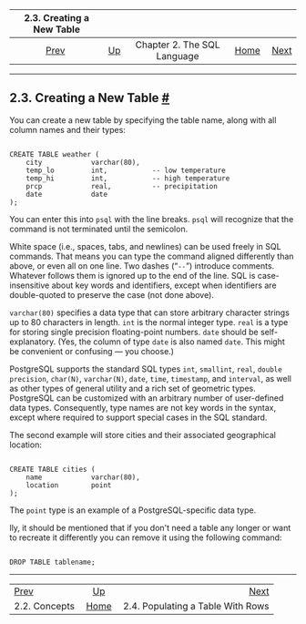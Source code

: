 

|            2.3. Creating a New Table            |                                                       |                             |                                                       |                                                                     |
| :---------------------------------------------: | :---------------------------------------------------- | :-------------------------: | ----------------------------------------------------: | ------------------------------------------------------------------: |
| [Prev](tutorial-concepts.html "2.2. Concepts")  | [Up](tutorial-sql.html "Chapter 2. The SQL Language") | Chapter 2. The SQL Language | [Home](index.html "PostgreSQL 17devel Documentation") |  [Next](tutorial-populate.html "2.4. Populating a Table With Rows") |

***

## 2.3. Creating a New Table [#](#TUTORIAL-TABLE)

You can create a new table by specifying the table name, along with all column names and their types:

```

CREATE TABLE weather (
    city            varchar(80),
    temp_lo         int,           -- low temperature
    temp_hi         int,           -- high temperature
    prcp            real,          -- precipitation
    date            date
);
```

You can enter this into `psql` with the line breaks. `psql` will recognize that the command is not terminated until the semicolon.

White space (i.e., spaces, tabs, and newlines) can be used freely in SQL commands. That means you can type the command aligned differently than above, or even all on one line. Two dashes (“`--`”) introduce comments. Whatever follows them is ignored up to the end of the line. SQL is case-insensitive about key words and identifiers, except when identifiers are double-quoted to preserve the case (not done above).

`varchar(80)` specifies a data type that can store arbitrary character strings up to 80 characters in length. `int` is the normal integer type. `real` is a type for storing single precision floating-point numbers. `date` should be self-explanatory. (Yes, the column of type `date` is also named `date`. This might be convenient or confusing — you choose.)

PostgreSQL supports the standard SQL types `int`, `smallint`, `real`, `double precision`, `char(N)`, `varchar(N)`, `date`, `time`, `timestamp`, and `interval`, as well as other types of general utility and a rich set of geometric types. PostgreSQL can be customized with an arbitrary number of user-defined data types. Consequently, type names are not key words in the syntax, except where required to support special cases in the SQL standard.

The second example will store cities and their associated geographical location:

```

CREATE TABLE cities (
    name            varchar(80),
    location        point
);
```

The `point` type is an example of a PostgreSQL-specific data type.

lly, it should be mentioned that if you don't need a table any longer or want to recreate it differently you can remove it using the following command:

```

DROP TABLE tablename;
```

***

|                                                 |                                                       |                                                                     |
| :---------------------------------------------- | :---------------------------------------------------: | ------------------------------------------------------------------: |
| [Prev](tutorial-concepts.html "2.2. Concepts")  | [Up](tutorial-sql.html "Chapter 2. The SQL Language") |  [Next](tutorial-populate.html "2.4. Populating a Table With Rows") |
| 2.2. Concepts                                   | [Home](index.html "PostgreSQL 17devel Documentation") |                                   2.4. Populating a Table With Rows |
